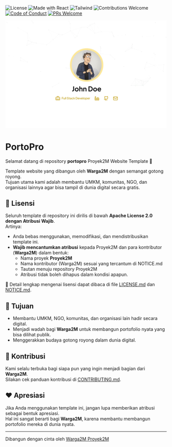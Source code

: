 ![License](https://img.shields.io/badge/License-Apache%202.0-blue.svg) ![Made with React](https://img.shields.io/badge/Made%20with-React-61DAFB?logo=react&logoColor=white)
![Tailwind](https://img.shields.io/badge/Style-TailwindCSS-38B2AC?logo=tailwindcss&logoColor=white) ![Contributions Welcome](https://img.shields.io/badge/contributions-welcome-brightgreen.svg) [![Code of Conduct](https://img.shields.io/badge/Contributor-Covenant-ff69b4.svg)](CODE_OF_CONDUCT.md) [![PRs Welcome](https://img.shields.io/badge/PRs-welcome-brightgreen.svg?style=flat-square)](http://makeapullrequest.com)

![Preview Template](public/images/preview-portopro.jpg)

# PortoPro

Selamat datang di repository **portopro** Proyek2M Website Template 🎉

Template website yang dibangun oleh **Warga2M** dengan semangat gotong royong.\
Tujuan utama kami adalah membantu UMKM, komunitas, NGO, dan organisasi lainnya agar bisa tampil di dunia digital secara gratis.

## 📖 Lisensi

Seluruh template di repository ini dirilis di bawah **Apache License 2.0 dengan Atribusi Wajib**.\
Artinya:

- Anda bebas menggunakan, memodifikasi, dan mendistribusikan
  template ini.
- **Wajib mencantumkan atribusi** kepada Proyek2M dan para
  kontributor (**Warga2M**) dalam bentuk:
    - Nama proyek **Proyek2M**
    - Nama kontributor (Warga2M) sesuai yang tercantum di NOTICE.md
    - Tautan menuju repository Proyek2M
    - Atribusi tidak boleh dihapus dalam kondisi apapun.

📌 Detail lengkap mengenai lisensi dapat dibaca di file
[LICENSE.md](./LICENSE.md) dan [NOTICE.md](./NOTICE.md).

## 🚀 Tujuan

- Membantu UMKM, NGO, komunitas, dan organisasi lain hadir secara digital.
- Menjadi wadah bagi **Warga2M** untuk membangun portofolio nyata yang bisa dilihat publik.
- Menggerakkan budaya gotong royong dalam dunia digital.

## 🙌 Kontribusi

Kami selalu terbuka bagi siapa pun yang ingin menjadi bagian dari **Warga2M**.\
Silakan cek panduan kontribusi di [CONTRIBUTING.md](./CONTRIBUTING.md).

## ❤️ Apresiasi

Jika Anda menggunakan template ini, jangan lupa memberikan atribusi sebagai bentuk apresiasi.\
Hal ini sangat berarti bagi **Warga2M**, karena membantu membangun portofolio mereka di dunia nyata.

---

Dibangun dengan cinta oleh [Warga2M Proyek2M](https://proyek2m.com/warga2m)
